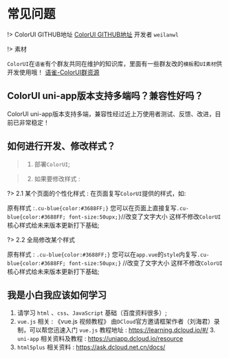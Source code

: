 # 常见问题

!> ColorUI GITHUB地址
[ColorUI GITHUB地址](https://github.com/weilanwl/ColorUI)
开发者 `weilanwl`

!> 素材

`ColorUI`在`语雀`有个群友共同在维护的知识库，里面有一些群友改的`模板`和`UI素材`供开发使用哦！ [语雀-ColorUI群资源](https://www.yuque.com/colorui "语雀-ColorUI群资源")

## ColorUI uni-app版本支持多端吗？兼容性好吗？
ColorUI uni-app版本支持多端，兼容性经过近上万使用者测试、反馈、改进，目前已非常稳定！

## 如何进行开发、修改样式？
> 1. 部署`ColorUI`;

> 2. 如果要修改样式 :

?> 2.1 某个页面的个性化样式 : 在页面复写`ColorUI`提供的样式，如:

原有样式 :`.cu-blue{color:#3688FF;}`
您可以在页面上直接复写`.cu-blue{color:#3688FF; font-size:50upx;}`//改变了文字大小
这样不修改`ColorUI`核心样式给未来版本更新打下基础;

?> 2.2 全局修改某个样式

原有样式 : `.cu-blue{color:#3688FF;}`
您可以在`app.vue`的`style`内复写`.cu-blue{color:#3688FF; font-size:50upx;}` //改变了文字大小
这样不修改`ColorUI`核心样式给未来版本更新打下基础;

## 我是小白我应该如何学习

1. 请学习 `html` 、`css`、`JavaScript` 基础（百度资料很多）;
2. `vue.js` 相关 : 《vue.js 视频教程》 由`DCloud`官方邀请框架作者（刘海君）录制，可以帮您迅速入门 `vue.js` 教程地址 : https://learning.dcloud.io/#/
3.` uni-app` 相关资料及教程 :  https://uniapp.dcloud.io/resource
4. `html5plus` 相关资料 : https://ask.dcloud.net.cn/docs/